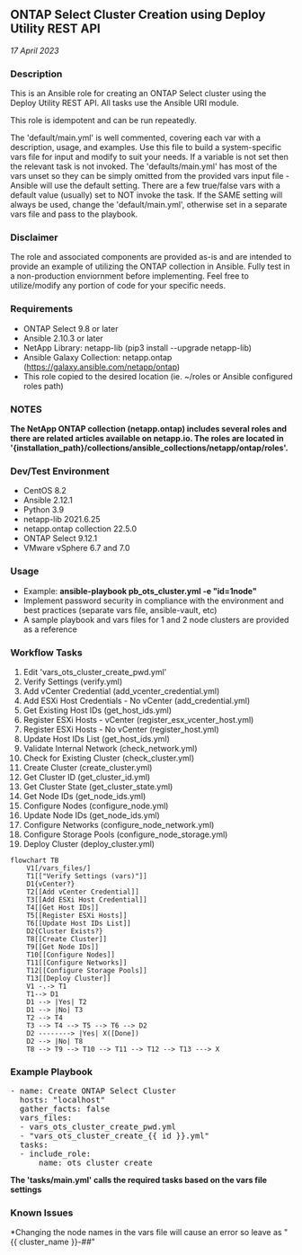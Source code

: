 ## ONTAP Select Cluster Creation using Deploy Utility REST API
_17 April 2023_
### Description
This is an Ansible role for creating an ONTAP Select cluster using the Deploy Utility REST API. All tasks use the Ansible URI module.

This role is idempotent and can be run repeatedly.

The 'default/main.yml' is well commented, covering each var with a description, usage, and examples. Use this file to build a system-specific vars file for input and modify to suit your needs. If a variable is not set then the relevant task is not invoked. The 'defaults/main.yml' has most of the vars unset so they can be simply omitted from the provided vars input file - Ansible will use the default setting.  There are a few true/false vars with a default value (usually) set to NOT invoke the task. If the SAME setting will always be used, change the 'default/main.yml', otherwise set in a separate vars file and pass to the playbook.

### Disclaimer
The role and associated components are provided as-is and are intended to provide an example of utilizing the ONTAP collection in Ansible. Fully test in a non-production enviornment before implementing. Feel free to utilize/modify any portion of code for your specific needs.

### Requirements
* ONTAP Select 9.8 or later
* Ansible 2.10.3 or later
* NetApp Library: netapp-lib (pip3 install --upgrade netapp-lib)
* Ansible Galaxy Collection: netapp.ontap (https://galaxy.ansible.com/netapp/ontap)
* This role copied to the desired location (ie. ~/roles or Ansible configured roles path) 

### NOTES
**The NetApp ONTAP collection (netapp.ontap) includes several roles and there are related articles available on netapp.io. The roles are located in '{installation_path}/collections/ansible_collections/netapp/ontap/roles'.**

### Dev/Test Environment
* CentOS 8.2
* Ansible 2.12.1
* Python 3.9
* netapp-lib 2021.6.25
* netapp.ontap collection 22.5.0
* ONTAP Select 9.12.1
* VMware vSphere 6.7 and 7.0

### Usage
* Example: **ansible-playbook pb_ots_cluster.yml -e "id=1node"**
* Implement password security in compliance with the environment and best practices (separate vars file, ansible-vault, etc)
* A sample playbook and vars files for 1 and 2 node clusters are provided as a reference

### Workflow Tasks
1. Edit 'vars_ots_cluster_create_pwd.yml'
2. Verify Settings (verify.yml)
3. Add vCenter Credential (add_vcenter_credential.yml)
4. Add ESXi Host Credentials - No vCenter (add_credential.yml)
5. Get Existing Host IDs (get_host_ids.yml)
6. Register ESXi Hosts - vCenter (register_esx_vcenter_host.yml)
7. Register ESXi Hosts - No vCenter (register_host.yml)
8. Update Host IDs List (get_host_ids.yml)
9. Validate Internal Network (check_network.yml)
10. Check for Existing Cluster (check_cluster.yml)
11. Create Cluster (create_cluster.yml)
12. Get Cluster ID (get_cluster_id.yml)
13. Get Cluster State (get_cluster_state.yml)
14. Get Node IDs (get_node_ids.yml)
15. Configure Nodes (configure_node.yml)
16. Update Node IDs (get_node_ids.yml)
17. Configure Networks (configure_node_network.yml)
18. Configure Storage Pools (configure_node_storage.yml)
19. Deploy Cluster (deploy_cluster.yml)

```mermaid
flowchart TB
    V1[/vars_files/]
    T1[["Verify Settings (vars)"]]
    D1{vCenter?}
    T2[[Add vCenter Credential]]
    T3[[Add ESXi Host Credential]]
    T4[[Get Host IDs]]
    T5[[Register ESXi Hosts]]
    T6[[Update Host IDs List]]
    D2{Cluster Exists?}
    T8[[Create Cluster]]
    T9[[Get Node IDs]]
    T10[[Configure Nodes]]
    T11[[Configure Networks]]
    T12[[Configure Storage Pools]]
    T13[[Deploy Cluster]]
    V1 -.-> T1
    T1--> D1
    D1 --> |Yes| T2
    D1 --> |No| T3
    T2 --> T4
    T3 --> T4 --> T5 --> T6 --> D2 
    D2 --------> |Yes| X([Done])
    D2 --> |No| T8
    T8 --> T9 --> T10 --> T11 --> T12 --> T13 ---> X
```

### Example Playbook
<pre>
- name: Create ONTAP Select Cluster
  hosts: "localhost"
  gather_facts: false
  vars_files:
  - vars_ots_cluster_create_pwd.yml
  - "vars_ots_cluster_create_{{ id }}.yml"
  tasks:
  - include_role:
      name: ots_cluster_create
</pre>

**The 'tasks/main.yml' calls the required tasks based on the vars file settings**

### Known Issues
*Changing the node names in the vars file will cause an error so leave as "{{ cluster_name }}-##"
